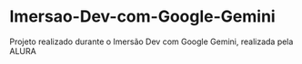 # Imersao-Dev-com-Google-Gemini
Projeto realizado durante o Imersão Dev com Google Gemini, realizada pela ALURA

